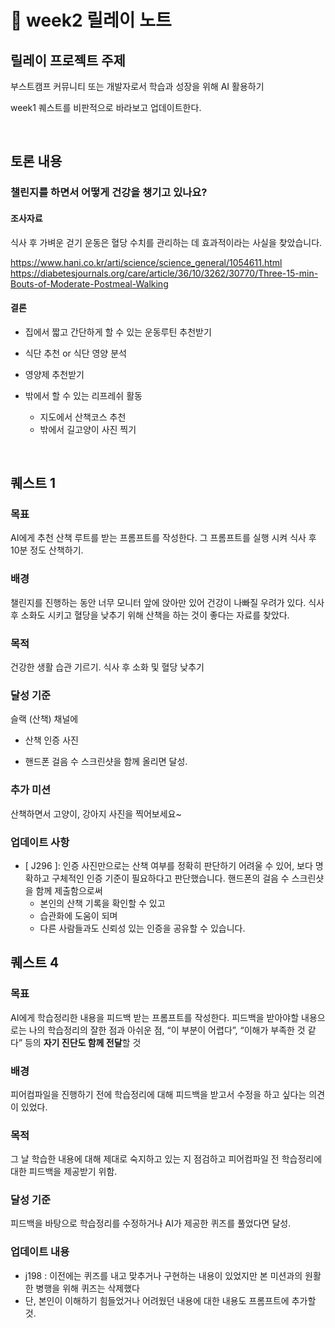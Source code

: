 # 📔 week2 릴레이 노트

## 릴레이 프로젝트 주제

부스트캠프 커뮤니티 또는 개발자로서 학습과 성장을 위해 AI 활용하기

week1 퀘스트를 비판적으로 바라보고 업데이트한다.

<br />

## 토론 내용

### 챌린지를 하면서 어떻게 건강을 챙기고 있나요?

#### 조사자료

식사 후 가벼운 걷기 운동은 혈당 수치를 관리하는 데 효과적이라는 사실을 찾았습니다.

https://www.hani.co.kr/arti/science/science_general/1054611.html https://diabetesjournals.org/care/article/36/10/3262/30770/Three-15-min-Bouts-of-Moderate-Postmeal-Walking

#### 결론

- 집에서 짧고 간단하게 할 수 있는 운동루틴 추천받기

- 식단 추천 or 식단 영양 분석

- 영양제 추천받기

- 밖에서 할 수 있는 리프레쉬 활동
  - 지도에서 산책코스 추천
  - 밖에서 길고양이 사진 찍기

<br />

## 퀘스트 1

### 목표

AI에게 추천 산책 루트를 받는 프롬프트를 작성한다. 그 프롬프트를 실행 시켜 식사 후 10분 정도 산책하기.

### 배경

챌린지를 진행하는 동안 너무 모니터 앞에 앉아만 있어 건강이 나빠질 우려가 있다. 식사 후 소화도 시키고 혈당을 낮추기 위해 산책을 하는 것이 좋다는 자료를 찾았다.

### 목적

건강한 생활 습관 기르기. 식사 후 소화 및 혈당 낮추기

### 달성 기준

슬랙 (산책) 채널에

- 산책 인증 사진

- 핸드폰 걸음 수 스크린샷을 함께 올리면 달성.

### 추가 미션

산책하면서 고양이, 강아지 사진을 찍어보세요~

### 업데이트 사항

- [ J296 ]: 인증 사진만으로는 산책 여부를 정확히 판단하기 어려울 수 있어, 보다 명확하고 구체적인 인증 기준이 필요하다고 판단했습니다. 핸드폰의 걸음 수 스크린샷을 함께 제출함으로써
  - 본인의 산책 기록을 확인할 수 있고
  - 습관화에 도움이 되며
  - 다른 사람들과도 신뢰성 있는 인증을 공유할 수 있습니다.

## 퀘스트 4

### 목표

AI에게 학습정리한 내용을 피드백 받는 프롬프트를 작성한다. 피드백을 받아야할 내용으로는 나의 학습정리의 잘한 점과 아쉬운 점,  “이 부분이 어렵다”, “이해가 부족한 것 같다” 등의 **자기 진단도 함께 전달**할 것
### 배경

피어컴파일을 진행하기 전에 학습정리에 대해 피드백을 받고서 수정을 하고 싶다는 의견이 있었다.

### 목적

그 날 학습한 내용에 대해 제대로 숙지하고 있는 지 점검하고 피어컴파일 전 학습정리에 대한 피드백을 제공받기 위함.
### 달성 기준

피드백을 바탕으로 학습정리를 수정하거나 AI가 제공한 퀴즈를 풀었다면 달성.

### 업데이트 내용
- j198 :
이전에는 퀴즈를 내고 맞추거나 구현하는 내용이 있었지만 본 미션과의 원활한 병행을 위해 퀴즈는 삭제했다
- 단, 본인이 이해하기 힘들었거나 어려웠던 내용에 대한 내용도 프롬프트에 추가할 것.

